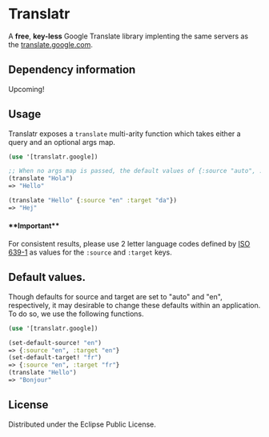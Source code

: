 # Translatr


A __free__, __key-less__ Google Translate library implenting the same servers as the [translate.google.com](https://translate.google.com/).

## Dependency information

Upcoming!

## Usage

Translatr exposes a `translate` multi-arity function which takes either a query and an optional args map.

``` clojure
(use '[translatr.google])

;; When no args map is passed, the default values of {:source "auto", :target "en"} are used.
(translate "Hola")
=> "Hello"

(translate "Hello" {:source "en" :target "da"})
=> "Hej"
```
#### \*\*Important\*\*

For consistent results, please use 2 letter language codes defined by [ISO 639-1](https://en.wikipedia.org/wiki/List_of_ISO_639-1_codes) as values for the `:source` and `:target` keys.


## Default values.

Though defaults for source and target are set to "auto" and "en", respectively, it may desirable to change these defaults within an application. To do so, we use the following functions.

``` clojure
(use '[translatr.google])

(set-default-source! "en")
=> {:source "en", :target "en"}
(set-default-target! "fr")
=> {:source "en", :target "fr"}
(translate "Hello")
=> "Bonjour"
```

## License

Distributed under the Eclipse Public License.

